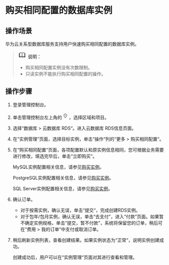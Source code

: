 # 购买相同配置的数据库实例<a name="rds_pg_05_0055"></a>

## 操作场景<a name="zh-cn_topic_0171122593_section17375927183"></a>

华为云关系型数据库服务支持用户快速购买相同配置的数据库实例。

>![](public_sys-resources/icon-note.gif) **说明：**   
>-   购买相同配置实例没有次数限制。  
>-   只读实例不能执行购买相同配置的操作。  

## 操作步骤<a name="zh-cn_topic_0171122593_section1889913493617"></a>

1.  登录管理控制台。
2.  单击管理控制台左上角的![](figures/Region灰色图标.png)，选择区域和项目。
3.  选择“数据库  \>  云数据库 RDS“。进入云数据库 RDS信息页面。
4.  在“实例管理”页面，选择目标实例，单击“操作“列的“更多  \>  购买相同配置“。
5.  在“购买相同配置“页面，各项配置默认和原实例信息相同，您可根据业务需要进行修改，填选完毕后，单击“立即购买“。

    MySQL实例配置相关信息，请参见[购买实例](https://support.huaweicloud.com/qs-rds/zh-cn_topic_0046585334.html)。

    PostgreSQL实例配置相关信息，请参见[购买实例](https://support.huaweicloud.com/qs-rds/zh-cn_topic_0046585384.html)。

    SQL Server实例配置相关信息，请参见[购买实例](https://support.huaweicloud.com/qs-rds/zh-cn_topic_0053089697.html)。

6.  确认订单。
    -   对于按需实例，确认无误，单击“提交“，完成创建RDS实例。
    -   对于包年/包月实例，确认无误，单击“去支付”，进入“付款”页面。如果暂不确定实例规格，单击“提交，暂不付款”，系统将保留您的订单，稍后可在“费用 \> 我的订单”中支付或取消订单。

7.  稍后刷新实例列表，查看创建结果。如果实例状态为“正常“，说明实例创建成功。

    创建成功后，用户可以在“实例管理“页面对其进行查看和管理。


